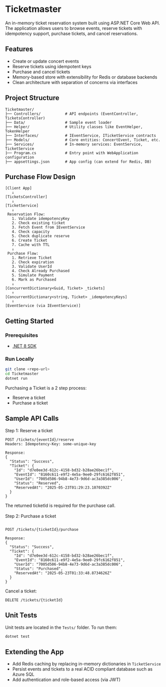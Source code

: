 # Ticketmaster

An in-memory ticket reservation system built using ASP.NET Core Web API. The application allows users to browse events, reserve tickets with idempotency support, purchase tickets, and cancel reservations.

## Features

- Create or update concert events
- Reserve tickets using idempotent keys
- Purchase and cancel tickets
- Memory-based store with extensibility for Redis or database backends
- Clean architecture with separation of concerns via interfaces

## Project Structure

```
Ticketmaster/
├── Controllers/           # API endpoints (EventController, TicketsController)
├── Data/                  # Sample event loader
├── Helper/                # Utility classes like EventHelper, TokenHelper
├── Interfaces/            # IEventService, ITicketService contracts
├── Models/                # Core entities: ConcertEvent, Ticket, etc.
├── Services/              # In-memory services: EventService, TicketService
├── Program.cs             # Entry point with WebApplication configuration
├── appsettings.json       # App config (can extend for Redis, DB)
```

## Purchase Flow Design

```
[Client App]
   ↓
[TicketsController]
   ↓
[TicketService]
   ↓
 Reservation Flow:
   1. Validate idempotencyKey
   2. Check existing ticket
   3. Fetch Event from IEventService
   4. Check capacity
   5. Check duplicate reserve
   6. Create Ticket
   7. Cache with TTL
   ↓
 Purchase Flow:
   1. Retrieve Ticket
   2. Check expiration
   3. Validate UserId
   4. Check Already Purchased
   5. Simulate Payment
   6. Mark as Purchased
   ↓
[ConcurrentDictionary<Guid, Ticket> _tickets]
   ↑
[ConcurrentDictionary<string, Ticket> _idempotencyKeys]
   ↑
[EventService (via IEventService)]
```

## Getting Started

### Prerequisites

- [.NET 8 SDK](https://dotnet.microsoft.com/en-us/download/dotnet/8.0)

### Run Locally

```bash
git clone <repo-url>
cd Ticketmaster
dotnet run
```

Purchasing a Ticket is a 2 step process:
- Reserve a ticket
- Purchase a ticket

## Sample API Calls

Step 1: Reserve a ticket

```http
POST /tickets/{eventId}/reserve
Headers: Idempotency-Key: some-unique-key

Response:
{
  "Status": "Success",
  "Ticket": {
    "Id": "d7e0ee3d-612c-4158-bd32-b28ae26bec1f",
    "EventId": "8160c611-e9f2-4e5a-9ee0-29fc6162f851",
    "UserId": "7005d506-94b8-4e73-9d6d-ac3a385dc006",
    "Status": "Reserved",
    "ReservedAt": "2025-05-23T01:29:23.1070392Z"
  }
}

```
The returned ticketId is required for the purchase call. <br><br>
Step 2: Purchase a ticket

```http

POST /tickets/{ticketId}/purchase

Response:
{
  "Status": "Success",
  "Ticket": {
    "Id": "d7e0ee3d-612c-4158-bd32-b28ae26bec1f",
    "EventId": "8160c611-e9f2-4e5a-9ee0-29fc6162f851",
    "UserId": "7005d506-94b8-4e73-9d6d-ac3a385dc006",
    "Status": "Purchased",
    "ReservedAt": "2025-05-23T01:33:48.8734626Z"
  }
}
```

Cancel a ticket:
```http
DELETE /tickets/{ticketId}
```

## Unit Tests

Unit tests are located in the `Tests/` folder. To run them:

```bash
dotnet test
```

## Extending the App

- Add Redis caching by replacing in-memory dictionaries in `TicketService`
- Persist events and tickets to a real ACID compliant database such as Azure SQL
- Add authentication and role-based access (via JWT)